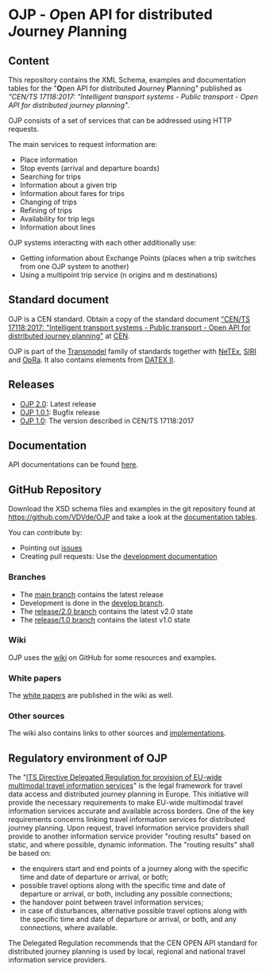 # OJP - *O*pen API for distributed *J*ourney *P*lanning

## Content
This repository contains the XML Schema, examples and documentation tables for the "**O**pen API for distributed **J**ourney **P**lanning" published as *"CEN/TS 17118:2017: "Intelligent transport systems - Public transport - Open API for distributed journey planning"*.

OJP consists of a set of services that can be addressed using HTTP requests.

The main services to request information are:
* Place information
* Stop events (arrival and departure boards)
* Searching for trips
* Information about a given trip
* Information about fares for trips
* Changing of trips
* Refining of trips
* Availability for trip legs
* Information about lines

OJP systems interacting with each other additionally use:
* Getting information about Exchange Points (places when a trip switches from one OJP system to another)
* Using a multipoint trip service (n origins and m destinations)

## Standard document
OJP is a CEN standard. Obtain a copy of the standard document ["CEN/TS 17118:2017: "Intelligent transport systems - Public transport - Open API for distributed journey planning"](https://standards.cen.eu/dyn/www/f?p=204:110:0::::FSP_PROJECT:62236&cs=1985DBD613F25D179FB65A73B0FDA4DB7) at [CEN](https://www.cen.eu).

OJP is part of the [Transmodel](https://www.transmodel-cen.eu/) family of standards together with [NeTEx](https://netex-cen.eu/), [SIRI](https://www.transmodel-cen.eu/siri-standard/) and [OpRa](https://www.opra-cen.eu/). It also contains elements from [DATEX II](https://datex2.eu/).

## Releases
* [OJP 2.0](https://github.com/VDVde/OJP/releases/tag/v2.0): Latest release
* [OJP 1.0.1](https://github.com/VDVde/OJP/releases/tag/v1.0.1): Bugfix release
* [OJP 1.0](https://github.com/VDVde/OJP/releases/tag/v1.0): The version described in CEN/TS 17118:2017

## Documentation
API documentations can be found [here](https://vdvde.github.io/OJP/).
## GitHub Repository
Download the XSD schema files and examples in the git repository found at https://github.com/VDVde/OJP and take a look at the [documentation tables](https://vdvde.github.io/OJP/index.html).

You can contribute by:
* Pointing out [issues](https://github.com/VDVde/OJP/issues)
* Creating pull requests: Use the [development documentation](https://github.com/VDVde/OJP/wiki/WG:-:-Working-with-this-repository)

### Branches
* The [main branch](https://github.com/VDVde/OJP/tree/main) contains the latest release
* Development is done in the [develop branch](https://github.com/VDVde/OJP/tree/develop).
* The [release/2.0 branch](https://github.com/VDVde/OJP/tree/release/2.0) contains the latest v2.0 state
* The [release/1.0 branch](https://github.com/VDVde/OJP/tree/release/1.0) contains the latest v1.0 state

### Wiki
OJP uses the [wiki](https://github.com/VDVde/OJP/wiki) on GitHub for some resources and examples.

### White papers
The [white papers](https://github.com/VDVde/OJP/wiki/Whitepapers-on-OJP) are published in the wiki as well.

### Other sources
The wiki also contains links to other sources and [implementations](https://github.com/VDVde/OJP/wiki/Implementations-and-Tests).

## Regulatory environment of OJP
The "[ITS Directive Delegated Regulation for provision of EU-wide multimodal travel information services](https://transport.ec.europa.eu/transport-themes/smart-mobility/road/its-directive-and-action-plan/multimodal-travel-information_en)" is the legal framework for travel data access and distributed journey planning in Europe. This initiative will provide the necessary requirements to make EU-wide multimodal travel information services accurate and available across borders. One of the key requirements concerns linking travel information services for distributed journey planning. Upon request, travel information service providers shall provide to another information service provider "routing results" based on static, and where possible, dynamic information.
The "routing results" shall be based on:
* the enquirers start and end points of a journey along with the specific time and date of departure or arrival, or both;
* possible travel options along with the specific time and date of departure or arrival, or both, including any possible connections;
* the handover point between travel information services;
* in case of disturbances, alternative possible travel options along with the specific time and date of departure or arrival, or both, and any connections, where available.

The Delegated Regulation recommends that the CEN OPEN API standard for distributed journey planning is used by local, regional and national travel information service providers.
